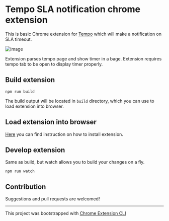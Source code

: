 # Tempo SLA notification chrome extension

This is basic Chrome extension for [Tempo](https://app.alp-pulse.com/) which will make a notification on SLA timeout.

![image](https://user-images.githubusercontent.com/37180625/200556507-e9a354a4-abe0-4d4f-b939-6e93696228cd.png)

Extension parses tempo page and show timer in a bage. Extension requires tempo tab to be open to display timer properly.


## Build extension
```
npm run build
```
The build output will be located in `build` directory, which you can use to load extension into browser.

## Load extension into browser
[Here](https://developer.chrome.com/docs/extensions/mv3/getstarted/#unpacked) you can find instruction on how to install extension.

## Develop extension
Same as build, but watch allows you to build your changes on a fly.
```
npm run watch
```

## Contribution

Suggestions and pull requests are welcomed!

---

This project was bootstrapped with [Chrome Extension CLI](https://github.com/dutiyesh/chrome-extension-cli)

